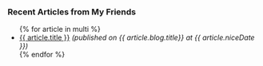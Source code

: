 
<h3>Recent Articles from My Friends</h3>

<ul>
{% for article in multi %}
<li><a href="{{ article.link }}">{{ article.title }}</a> <i>(published on {{ article.blog.title}} at {{ article.niceDate }})</i></li>
{% endfor %}
</ul>